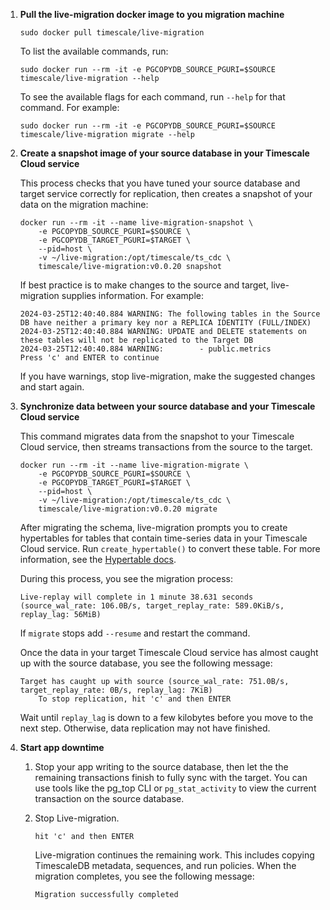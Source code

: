 1. **Pull the live-migration docker image to you migration machine**

   ```shell
   sudo docker pull timescale/live-migration
   ```
   To list the available commands, run:
   ```shell
   sudo docker run --rm -it -e PGCOPYDB_SOURCE_PGURI=$SOURCE  timescale/live-migration --help
   ```
   To see the available flags for each command, run `--help` for that command. For example:
   ```shell
   sudo docker run --rm -it -e PGCOPYDB_SOURCE_PGURI=$SOURCE  timescale/live-migration migrate --help
   ```

   
1. **Create a snapshot image of your source database in your Timescale Cloud service**

   This process checks that you have tuned your source database and target service correctly for replication, 
   then creates a snapshot of your data on the migration machine:

   ```shell
   docker run --rm -it --name live-migration-snapshot \
       -e PGCOPYDB_SOURCE_PGURI=$SOURCE \
       -e PGCOPYDB_TARGET_PGURI=$TARGET \
       --pid=host \
       -v ~/live-migration:/opt/timescale/ts_cdc \
       timescale/live-migration:v0.0.20 snapshot
   ```

   If best practice is to make changes to the source and target, live-migration supplies information. For example:   

   ```shell
   2024-03-25T12:40:40.884 WARNING: The following tables in the Source DB have neither a primary key nor a REPLICA IDENTITY (FULL/INDEX)
   2024-03-25T12:40:40.884 WARNING: UPDATE and DELETE statements on these tables will not be replicated to the Target DB
   2024-03-25T12:40:40.884 WARNING:        - public.metrics
   Press 'c' and ENTER to continue
   ```

   If you have warnings, stop live-migration, make the suggested changes and start again.

1. **Synchronize data between your source database and your Timescale Cloud service**

    This command migrates data from the snapshot to your Timescale Cloud service, then streams 
    transactions from the source to the target. 

   ```shell
   docker run --rm -it --name live-migration-migrate \
       -e PGCOPYDB_SOURCE_PGURI=$SOURCE \
       -e PGCOPYDB_TARGET_PGURI=$TARGET \
       --pid=host \
       -v ~/live-migration:/opt/timescale/ts_cdc \
       timescale/live-migration:v0.0.20 migrate
   ```
 
   After migrating the schema, live-migration prompts you to create hypertables for tables that 
   contain time-series data in your Timescale Cloud service. Run `create_hypertable()` to convert these
   table. For more information, see the [Hypertable docs][Hypertable docs].   

   During this process, you see the migration process:

   ```shell
   Live-replay will complete in 1 minute 38.631 seconds (source_wal_rate: 106.0B/s, target_replay_rate: 589.0KiB/s, replay_lag: 56MiB)
   ```

   If `migrate` stops add `--resume` and restart the command. 

   Once the data in your target Timescale Cloud service has almost caught up with the source database, 
   you see the following message:

   ```shell
   Target has caught up with source (source_wal_rate: 751.0B/s, target_replay_rate: 0B/s, replay_lag: 7KiB)
       To stop replication, hit 'c' and then ENTER
   ```
   
   Wait until `replay_lag` is down to a few kilobytes before you move to the next step. Otherwise, data 
   replication may not have finished.

1. **Start app downtime**

   1. Stop your app writing to the source database, then let the the remaining transactions 
      finish to fully sync with the target. You can use tools like the pg_top CLI or `pg_stat_activity` 
      to view the current transaction on the source database. 

   1. Stop Live-migration. 
   
      ```shell
      hit 'c' and then ENTER
      ```

      Live-migration continues the remaining work. This includes copying
      TimescaleDB metadata, sequences, and run policies. When the migration completes,
      you see the following message:
   
      ```sh
      Migration successfully completed
      ```

[Hypertable docs]: /use-timescale/:currentVersion:/hypertables/
